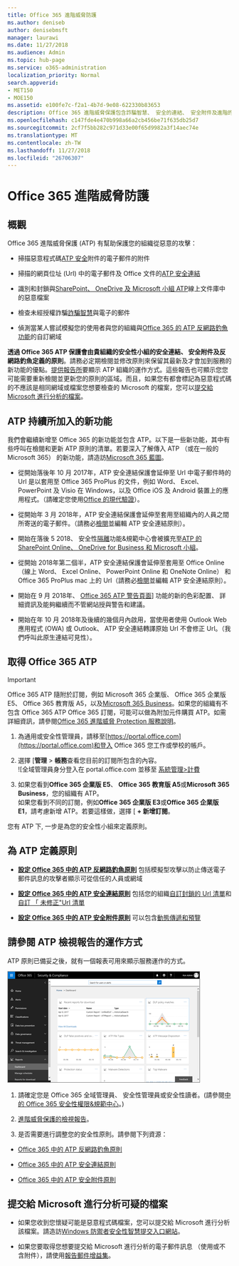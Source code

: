 ```yaml
---
title: Office 365 進階威脅防護
ms.author: deniseb
author: denisebmsft
manager: laurawi
ms.date: 11/27/2018
ms.audience: Admin
ms.topic: hub-page
ms.service: o365-administration
localization_priority: Normal
search.appverid:
- MET150
- MOE150
ms.assetid: e100fe7c-f2a1-4b7d-9e08-622330b83653
description: Office 365 進階威脅保護包含詐騙智慧、 安全的連結、 安全附件及進階的反網路釣魚功能。進階的威脅保護也要延伸至檔案的 SharePoint Online、 OneDrive for Business 和 Microsoft 小組。
ms.openlocfilehash: c147fde4e470b998a66a2cb456be71f635db25d7
ms.sourcegitcommit: 2cf7f5bb282c971d33e00f65d9982a3f14aec74e
ms.translationtype: MT
ms.contentlocale: zh-TW
ms.lasthandoff: 11/27/2018
ms.locfileid: "26706307"
---
```

# <a name="office-365-advanced-threat-protection"></a>Office 365 進階威脅防護

## <a name="overview"></a>概觀

Office 365 進階威脅保護 (ATP) 有幫助保護您的組織從惡意的攻擊：
  
- 掃描惡意程式碼[ATP 安全](atp-safe-attachments.md)附件的電子郵件的附件
    
- 掃描的網頁位址 (Url) 中的電子郵件及 Office 文件的[ATP 安全連結](atp-safe-links.md)
    
- 識別和封鎖與[SharePoint、 OneDrive 及 Microsoft 小組 ATP](atp-for-spo-odb-and-teams.md)線上文件庫中的惡意檔案
    
- 檢查未經授權詐騙[詐騙智慧](learn-about-spoof-intelligence.md)與電子的郵件
    
- 偵測當某人嘗試模擬您的使用者與您的組織與[Office 365 的 ATP 反網路釣魚功能](atp-anti-phishing.md)的自訂網域
    
**透過 Office 365 ATP 保護會由貴組織的安全性小組的安全連結、 安全附件及反網路釣魚定義的原則**。請務必定期檢閱並修改原則來保留其最新及才會加到服務的新功能的優點。[提供報告所](view-reports-for-atp.md)要顯示 ATP 組織的運作方式。這些報告也可顯示您您可能需要重新檢閱並更新您的原則的區域。而且，如果您有都會標記為惡意程式碼的不應該是相同網域或檔案您想要檢查的 Microsoft 的檔案，您可以[提交給 Microsoft 進行分析的檔案](#submit-a-suspicious-file-to-microsoft-for-analysis)。

## <a name="new-features-are-continually-being-added-to-atp"></a>ATP 持續所加入的新功能

我們會繼續新增至 Office 365 的新功能並包含 ATP。以下是一些新功能，其中有些呼叫在檢閱和更新 ATP 原則的清單。若要深入了解傳入 ATP （或在一般的 Microsoft 365） 的新功能，請造訪[Microsoft 365 藍圖](https://www.microsoft.com/microsoft-365/roadmap?filters=O365)。
  
- 從開始落後年 10 月 2017年，ATP 安全連結保護會延伸至 Url 中電子郵件時的 Url 是以套用至 Office 365 ProPlus 的文件，例如 Word、 Excel、 PowerPoint 及 Visio 在 Windows，以及 Office iOS 及 Android 裝置上的應用程式。（請確定您使用[Office 的現代驗證](https://docs.microsoft.com/office365/enterprise/modern-auth-for-office-2013-and-2016)）。
    
- 從開始年 3 月 2018年，ATP 安全連結保護會延伸至套用至組織內的人員之間所寄送的電子郵件。（請務必[檢閱](set-up-atp-safe-links-policies.md)並編輯 ATP 安全連結原則）。

- 開始在落後 5 2018、 安全性[隔離](quarantine-email-messages.md)功能&amp;規範中心會被擴充至[ATP 的 SharePoint Online、 OneDrive for Business 和 Microsoft 小組](atp-for-spo-odb-and-teams.md)。
 
- 從開始 2018年第二個半，ATP 安全連結保護會延伸至套用至 Office Online （線上 Word、 Excel Online、 PowerPoint Online 和 OneNote Online） 和 Office 365 ProPlus mac 上的 Url（請務必[檢閱](set-up-atp-safe-links-policies.md)並編輯 ATP 安全連結原則）。

- 開始在 9 月 2018年、 [Office 365 ATP 警告頁面](atp-safe-links-warning-pages.md)] 功能的新的色彩配置、 詳細資訊及能夠繼續而不管網站授與警告和建議。 
 
- 開始在年 10 月 2018年及後續的幾個月內啟用，當使用者使用 Outlook Web 應用程式 (OWA) 或 Outlook、 ATP 安全連結轉譯原始 Url 不會修正 Url。（我們呼叫此原生連結可見性）。

      
## <a name="get-office-365-atp"></a>取得 Office 365 ATP

> [!IMPORTANT]
> Office 365 ATP 隨附於訂閱，例如 Microsoft 365 企業版、 Office 365 企業版 E5、 Office 365 教育版 A5，以及[Microsoft 365 Business](https://docs.microsoft.com/en-us/microsoft-365/business/security-features)。如果您的組織有不包含 Office 365 ATP Office 365 訂閱，可能可以做為附加元件購買 ATP。如需詳細資訊，請參閱[Office 365 進階威脅 Protection 服務說明](https://docs.microsoft.com/office365/servicedescriptions/office-365-advanced-threat-protection-service-description)。 

1. 為通用或安全性管理員，請移至[https://portal.office.com](https://portal.office.com)和登入 Office 365 您工作或學校的帳戶。 
    
2. 選擇 [**管理** \> **帳務**查看您目前的訂閱所包含的內容。 <br/>![全域管理員身分登入在 portal.office.com 並移至 [系統管理\>計費](media/18a3546c-bd1f-4f49-82ec-0184909b42c2.png)
  
3. 如果您看到**Office 365 企業版 E5**、 **Office 365 教育版 A5**或**Microsoft 365 Business**，您的組織有 ATP。 <br/>如果您看到不同的訂閱，例如**Office 365 企業版 E3**或**Office 365 企業版 E1**，請考慮新增 ATP。若要這樣做，選擇 [ **+ 新增訂閱**。
    
您有 ATP 下, 一步是為您的安全性小組來定義原則。 
  
## <a name="define-policies-for-atp"></a>為 ATP 定義原則

- **[設定 Office 365 中的 ATP 反網路釣魚原則](set-up-anti-phishing-policies.md)** 包括模擬型攻擊以防止傳送電子郵件訊息的攻擊者顯示可從信任的人員或網域 

- **[設定 Office 365 中的 ATP 安全連結原則](set-up-atp-safe-links-policies.md)** 包括您的組織[自訂封鎖的 Url 清單](set-up-a-custom-blocked-urls-list-wtih-atp.md)和[自訂 「 未修正"Url 清單](set-up-a-custom-do-not-rewrite-urls-list-with-atp.md)
    
- **[設定 Office 365 中的 ATP 安全附件原則](set-up-atp-safe-attachments-policies.md)** 可以包含[動態傳遞和預覽](dynamic-delivery-and-previewing.md)
  
## <a name="see-how-atp-is-working-by-viewing-reports"></a>請參閱 ATP 檢視報告的運作方式

ATP 原則已備妥之後，就有一個報表可用來顯示服務運作的方式。

[![安全性&amp;規範中心儀表板可協助您看到其用於進階威脅保護](media/6b213d34-adbb-44af-8549-be9a7e2db087.png)](view-reports-for-atp.md)
  
1. 請確定您是 Office 365 全域管理員、 安全性管理員或安全性讀者。(請參閱[中的 Office 365 安全性權限&amp;規範中心](permissions-in-the-security-and-compliance-center.md)。)
    
2. [進階威脅保護的檢視報告](view-reports-for-atp.md)。
    
3. 是否需要進行調整您的安全性原則。請參閱下列資源：

  - [Office 365 中的 ATP 反網路釣魚原則](set-up-anti-phishing-policies.md)
    
  - [Office 365 中的 ATP 安全連結原則](set-up-atp-safe-links-policies.md)
    
  - [Office 365 中的 ATP 安全附件原則](set-up-atp-safe-attachments-policies.md)
    
    
## <a name="submit-a-suspicious-file-to-microsoft-for-analysis"></a>提交給 Microsoft 進行分析可疑的檔案

- 如果您收到您懷疑可能是惡意程式碼檔案，您可以提交給 Microsoft 進行分析該檔案。請造訪[Windows 防禦者安全性智慧提交入口網站](https://go.microsoft.com/fwlink/?linkid=857185)。

- 如果您要取得您想要提交給 Microsoft 進行分析的電子郵件訊息 （使用或不含附件），請使用[報告郵件增益集](enable-the-report-message-add-in.md)。 
  

